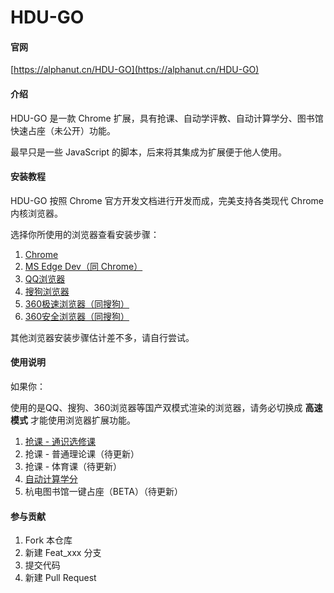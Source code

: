 # HDU-GO

#### 官网

[https://alphanut.cn/HDU-GO](https://alphanut.cn/HDU-GO)

#### 介绍

HDU-GO 是一款 Chrome 扩展，具有抢课、自动学评教、自动计算学分、图书馆快速占座（未公开）功能。

最早只是一些 JavaScript 的脚本，后来将其集成为扩展便于他人使用。

#### 安装教程

HDU-GO 按照 Chrome 官方开发文档进行开发而成，完美支持各类现代 Chrome 内核浏览器。

选择你所使用的浏览器查看安装步骤：

1. [Chrome](./doc/install/Chrome.md)
2. [MS Edge Dev（同 Chrome）](./doc/install/Chrome.md)
3. [QQ浏览器](./doc/install/QQBrowser.md)
4. [搜狗浏览器](./doc/install/SogouExplorer.md)
5. [360极速浏览器（同搜狗）](./doc/install/SogouExplorer.md)
6. [360安全浏览器（同搜狗）](./doc/install/SogouExplorer.md)

其他浏览器安装步骤估计差不多，请自行尝试。

#### 使用说明

如果你：

使用的是QQ、搜狗、360浏览器等国产双模式渲染的浏览器，请务必切换成 **高速模式** 才能使用浏览器扩展功能。

1. [抢课 - 通识选修课](./doc/usage/pickLesson_ts.md)
2. 抢课 - 普通理论课（待更新）
3. 抢课 - 体育课（待更新）
4. [自动计算学分](./doc/usage/countCredit.md)
5. 杭电图书馆一键占座（BETA）（待更新）

#### 参与贡献

1. Fork 本仓库
2. 新建 Feat_xxx 分支
3. 提交代码
4. 新建 Pull Request
